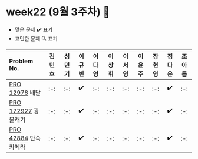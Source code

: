 # week22 (9월 3주차) :pencil:

- 맞은 문제 :heavy_check_mark: 표기
- 고민한 문제 :mag: 표기

| Problem No.                                                                                       | 김민호 | 성민기 | 이규빈 | 이다영 | 이상휘 | 이서영 | 이윤주 | 장현영 | 정다운 | 조아름 |
| :------------------------------------------------------------------------------------------------ | :----: | :----: | :----: | :----: | :----: | :----: | :----: | :----: | :----: | :----: |
| [PRO 12978](https://school.programmers.co.kr/learn/courses/30/lessons/12978) 배달 |   :-:   |  :-:   |   :heavy_check_mark:   |   :-:   |   :-:   |   :-:   |   :-:  |   :-:   |   :heavy_check_mark:   |   :-:  |
| [PRO 172927](https://school.programmers.co.kr/learn/courses/30/lessons/172927) 광물캐기 |  :-:   |  :-:   |  :heavy_check_mark:   |   :-:   |   :-:   |  :-:   |  :-:  |   :-:   |  :heavy_check_mark:   |  :-:   |
| [PRO 42884](https://school.programmers.co.kr/learn/courses/30/lessons/42884) 단속카메라 |   :-:   |  :-:   |   :heavy_check_mark:   |  :-:   |   :-:   |   :-:   |  :-:  |  :-:   |  :heavy_check_mark:   |  :-:   |
